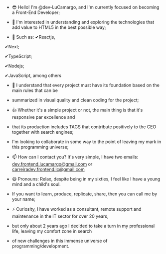 - 😎 Hello! I'm @dev-LuCamargo, and I'm currently focused on becoming a Front-End Developer;

- 👀 I'm interested in understanding and exploring the technologies that add value to HTML5 in the best possible way;

- 🌱 Such as:
✔Reactjs,

✔Next;

✔TypeScript;

✔Nodejs;

✔JavaScript, among others

- 💞️ I understand that every project must have its foundation based on the main rules that can be
- summarized in visual quality and clean coding for the project;

- 👍 Whether it's a simple project or not, the main thing is that it's responsive par excellence and
- that its production includes TAGS that contribute positively to the CEO together with search engines;

- I'm looking to collaborate in some way to the point of leaving my mark in this programming universe;

- 📫 How can I contact you? It's very simple, I have two emails:
dev.frontend.lucamargo@gmail.com or carreiradev.frontend.lc@gmail.com
- 😄 Pronouns: Relax, despite being in my sixties, I feel like I have a young mind and a child's soul.
- If you want to learn, produce, replicate, share, then you can call me by your name;

- ⚡ Curiosity, I have worked as a consultant, remote support and maintenance in the IT sector for over 20 years,
- but only about 2 years ago I decided to take a turn in my professional life, leaving my comfort zone in search
- of new challenges in this immense universe of programming/development.

<!---
Dev-LuCamargo/Dev-LuCamargo is a ✨ special ✨ repository because its `README.md` (this file) appears on your GitHub profile.
You can click the Preview link to take a look at your changes.
--->
